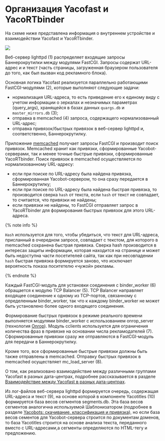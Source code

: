 # Организация Yacofast и YacoRTbinder

На схеме ниже представлена информация о внутреннем устройстве и взаимодействии Yacofast и YacoRTbinder.

![](images/yacortbinder.png)

Веб-сервер lighttpd (1) распределяет входящие запросы Баннерокрутилки между модулями FastCGI. Запросы содержат URL-адрес и и текст (часть страницы, загруженная браузером пользователя до того, как был вызван код рекламного блока).

Основная логика Yacofast реализуется параллельно работающими FastCGI-модулями (2), которые выполняют следующие задачи:

* нормализация URL-адреса, то есть приведение его к единому виду с учетом информации о зеркалах и незначимых параметрах (query_args), хранящейся в базах данных `quargs.db` и `master_mirrors.db` (3);
* отправка в memcached (4) запроса, содержащего нормализованный URL-адрес;
* отправка привязок/быстрых привязок в веб-сервер lighttpd и, соответственно, Баннерокрутилку.

Приложение [memcached](http://ru.wikipedia.org/wiki/Memcached) получает запросы FastCGI и производит поиск привязок. Memcached хранит как привязки, сформированные Yacobot-серверами, так и менее точные быстрые привязки, сформированные YacoRTbinder. Поиск привязок в memcached осуществляется по нормализованному URL-адресу:

* если при поиске по URL-адресу была найдена привязка, сформированная Yacobot-сервером, то она сразу передается в Баннерокрутилку;
* если при поиске по URL-адресу была найдена быстрая привязка, то производится сверка `hash` от текста, если `hash` от текст не совпадает, то считается, что привязки не найдены;
* если привязки не найдены, то FastCGI отправляет запрос в YacoRTbinder для формирования быстрых привязок для этого URL-адреса.

{% note info %}

`Hash` используется для того, чтобы убедиться, что текст для URL-адреса, присланный в очередном запросе, совпадает с текстом, для которого в memcached сохранена быстрая привязка. Сверка hash производится в интересах защиты информации, которая находится на странице и может быть недоступна части посетителей сайта, так как при несовпадении `hash` быстрая привязка формируется заново, что исключает вероятность показа поситетелю «чужой» рекламы.

{% endnote %}


Каждый FastCGI-модуль для установки соединения с binder_worker (6) обращается к модулю TCP Balancer (5). TCP Balancer направляет входящее соединение к одному из TCP-портов, связанному с определенным binder_worker, так что к каждому binder_worker не может быть установлено более одного входящего соединения.

Формирование быстрых привязок в режиме реального времени выполняется модулями binder_worker с использованием onrop_server (технология [Onrop](onrop.md)). Модуль cclients используется для ограничения количества фраз в привязке на основании числа рекламодателей (7). Сформированные привязки сразу же отправляются в FastCGI-модуль для передачи в Баннерокрутилку.

Кроме того, все сформированные быстрые привязки должны быть также отправлены в memcached. Отправку быстрых привязок в memcached осуществляет mc_load_server (8).

О том, как реализовано взаимодействие между различными группами Yacofast в разных дата-центрах, подробнее рассказывается в разделе [Взаимодействие между Yacofast в разных дата-центрах](yacofast-datacenter.md).

Из лог-файлов веб-сервера lighttpd формируется очередь, содержащая URL-адреса и текст (9), на основе которой в компоненте Yacotitles (10) формируется база весов сегментов segments.db. Эта база весов сегментов аналогична используемой Шаблонизатором (подробнее в разделе [Yacobots: скачивание, классификация и привязка](yacobots.md)), но если база весов сементов для Yacobot-сервера строится по документам доменов, то база Yacotitles строится на основе анализа текста, переданного вместо с URL-адресами,а сегменты определяются по HTML-тегу и предложению.

